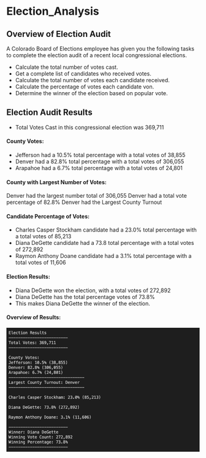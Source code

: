 # Election_Analysis

## Overview of Election Audit

A Colorado Board of Elections employee has given you the following tasks to complete the election audit of a recent local congressional elections.

* Calculate the total number of votes cast.
* Get a complete list of candidates who received votes.
* Calculate the total number of votes each candidate received.
* Calculate the percentage of votes each candidate von.
* Determine the winner of the election based on popular vote.

## Election Audit Results

* Total Votes Cast in this congressional election was 369,711

#### County Votes:

* Jefferson had a 10.5% total percentage with a total votes of 38,855
* Denver had a 82.8% total percentage with a total votes of 306,055
* Arapahoe had a 6.7% total percentage with a total votes of 24,801

#### County with Largest Number of Votes:

Denver had the largest number total of 306,055
Denver had a total vote percentage of 82.8%
Denver had the Largest County Turnout

#### Candidate Percentage of Votes:

* Charles Casper Stockham candidate had a 23.0% total percentage with a total votes of 85,213
* Diana DeGette candidate had a 73.8 total percentage with a total votes of 272,892
* Raymon Anthony Doane candidate had a 3.1% total percentage with a total votes of 11,606

#### Election Results:

* Diana DeGette won the election, with a total votes of 272,892
* Diana DeGette has the total percentage votes of 73.8%
* This makes Diana DeGette the winner of the election.

#### Overview of Results:


![This is an image](https://github.com/paveenB/Election_Analysis/blob/main/terminal_output.png)




